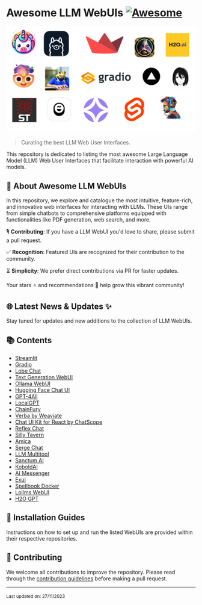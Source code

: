 # Awesome LLM WebUIs [![Awesome](https://awesome.re/badge.svg)](https://awesome.re)

![LLM GUI](<Assets/Awesome GUI LLM.png>)

> Curating the best LLM Web User Interfaces.


This repository is dedicated to listing the most awesome Large Language Model (LLM) Web User Interfaces that facilitate interaction with powerful AI models.

## 🚀 About Awesome LLM WebUIs

In this repository, we explore and catalogue the most intuitive, feature-rich, and innovative web interfaces for interacting with LLMs. These UIs range from simple chatbots to comprehensive platforms equipped with functionalities like PDF generation, web search, and more.

🎙️ **Contributing**: If you have a LLM WebUI you'd love to share, please submit a pull request.

✅ **Recognition**: Featured UIs are recognized for their contribution to the community.

⏳ **Simplicity**: We prefer direct contributions via PR for faster updates.

Your stars ⭐ and recommendations 🫶 help grow this vibrant community!

## 🌐 Latest News & Updates ✨

Stay tuned for updates and new additions to the collection of LLM WebUIs.

## 📚 Contents

- [Streamlit](https://github.com/streamlit/streamlit)
- [Gradio](https://github.com/gradio-app/gradio)
- [Lobe Chat](https://github.com/lobehub/lobe-chat)
- [Text Generation WebUI](https://github.com/oobabooga/text-generation-webui)
- [Ollama WebUI](https://github.com/ollama-webui/ollama-webui)
- [Hugging Face Chat UI](https://github.com/huggingface/chat-ui)
- [GPT-4All](https://github.com/nomic-ai/gpt4all)
- [LocalGPT](https://github.com/PromtEngineer/localGPT)
- [ChainFury](https://github.com/NimbleBoxAI/ChainFury)
- [Verba by Weaviate](https://github.com/weaviate/verba)
- [Chat UI Kit for React by ChatScope](https://github.com/chatscope/chat-ui-kit-react) 
- [Reflex Chat](https://github.com/reflex-dev/reflex-chat)
- [Silly Tavern](https://github.com/SillyTavern/SillyTavern)
- [Amica](https://github.com/semperai/amica)
- [Serge Chat](https://github.com/serge-chat/serge)
- [LLM Multitool](https://github.com/sedwards2009/llm-multitool)
- [Sanctum AI](https://sanctum.ai/)
- [KoboldAI](https://github.com/LostRuins/koboldcpp)
- [AI Messenger](https://github.com/shinomakoi/AI-Messenger)
- [Exui](https://github.com/turboderp/exui)
- [Spellbook Docker](https://github.com/noco-ai/spellbook-docker)
- [Lollms WebUI](https://github.com/ParisNeo/lollms-webui/)
- [H2O GPT](https://github.com/h2oai/h2ogpt)


## 📎 Installation Guides

Instructions on how to set up and run the listed WebUIs are provided within their respective repositories.

## 🤝 Contributing

We welcome all contributions to improve the repository. Please read through the [contribution guidelines](CONTRIBUTING.md) before making a pull request.

---

<small>Last updated on: 27/11/2023</small>
